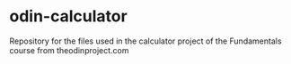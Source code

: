 # odin-calculator
Repository for the files used in the calculator project of the Fundamentals course from theodinproject.com
